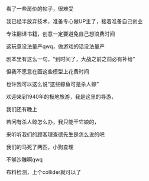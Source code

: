 看了一些房价的帖子，很难受

我已经半放弃技术，准备专心做UP主了，接着准备自己创业

专注翻译书籍，创意一定要避免自己想浪费时间

这玩意没法量产qwq，做游戏的话没法量产



剧本里有这么一句，“到时间了，大战之前之前必有补给”

但我不愿意在画这些模型上花费时间

也许我可以这么说“这些鲸鱼可是杀人鲸”

欢迎来到1940年的极地旅游，我是这里的导游，

我们还有晚上

若问有杀人鲸怎么办，我只能干它娘的，

来听听我们的顾客理查德先生是怎么说的吧

我们的马死了两匹，小狗查理

不够沙雕啊qwq

布料检测，上个collider就可以了